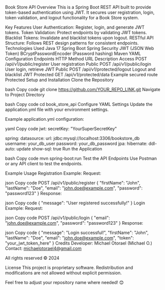 Book Store API
Overview
This is a Spring Boot REST API built to provide token-based authentication using JWT. It secures user registration, login, token validation, and logout functionality for a Book Store system.

Key Features
User Authentication: Register, login, and generate JWT tokens.
Token Validation: Protect endpoints by validating JWT tokens.
Blacklist Tokens: Invalidate and blacklist tokens upon logout.
RESTful API Structure: Follows REST design patterns for consistent endpoints.
Technologies Used
Java 17
Spring Boot
Spring Security
JWT (JSON Web Token)
BCryptPasswordEncoder (Password hashing)
Maven
YAML Configuration
Endpoints
HTTP Method	URL	Description	Access
POST	/api/v1/public/register	User registration	Public
POST	/api/v1/public/login	User login, retrieve JWT	Public
POST	/api/v1/protected/logout	Logout and blacklist JWT	Protected
GET	/api/v1/protected/data	Example secured route	Protected
Setup and Installation
Clone the Repository

bash
Copy code
git clone https://github.com/YOUR_REPO_LINK.git
Navigate to Project Directory

bash
Copy code
cd book_store_api
Configure YAML Settings
Update the application.yml file with your environment settings.

Example application.yml configuration:

yaml
Copy code
jwt:
  secretKey: "YourSuperSecretKey"

spring:
  datasource:
    url: jdbc:mysql://localhost:3306/bookstore_db
    username: your_db_user
    password: your_db_password
  jpa:
    hibernate:
      ddl-auto: update
    show-sql: true
Run the Application

bash
Copy code
mvn spring-boot:run
Test the API Endpoints
Use Postman or any API client to test the endpoints.

Example Usage
Registration Example:
Request:

json
Copy code
POST /api/v1/public/register
{
   "firstName": "John",
   "lastName": "Doe",
   "email": "john.doe@example.com",
   "password": "password123"
}
Response:

json
Copy code
{
   "message": "User registered successfully!"
}
Login Example:
Request:

json
Copy code
POST /api/v1/public/login
{
   "email": "john.doe@example.com",
   "password": "password123"
}
Response:

json
Copy code
{
   "message": "Login successful!",
   "firstName": "John",
   "lastName": "Doe",
   "email": "john.doe@example.com",
   "token": "your_jwt_token_here"
}
Credits
Developer: Michael Otorael (Michael O.)
Contact: michaelotorael4@gmail.com

All rights reserved © 2024

License
This project is proprietary software. Redistribution and modifications are not allowed without explicit permission.

Feel free to adjust your repository name where needed! 😊
